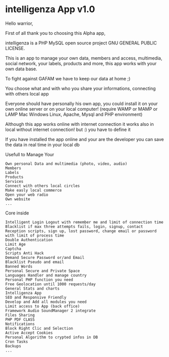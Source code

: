 # intelligenza App v1.0

Hello warrior,

First of all thank you to choosing this Alpha app,

intelligenza is a PHP MySQL open source project GNU GENERAL PUBLIC LICENSE.

This is an app to manage your own data, members and access, multimedia, social network, your labels, products and more, this app works with your own data base.

To fight against GAFAM we have to keep our data at home ;)

You choose what and with who you share your informations, connecting with others local app

Everyone should have personally his own app, you could install it on your own online server or on your local computer! (require WAMP or MAMP or LAMP Mac Windows Linux, Apache, Mysql and PHP environment)

Although this app works online with internet connection it works also in local without internet connection! but :) you have to define it

If you have installed the app online and your are the developer you can save the data in real time in your local db

Usefull to Manage Your

    Own personal Data and multimedia (photo, video, audio)
    Members
    Labels
    Products
    Services
    Connect with others local circles
    Make easly local commerce
    Open your web radio
    Own website
    ...


Core inside

    Intelligent Login Logout with remember me and limit of connection time
    Blacklist if max three attempts fails, login, signup, contact
    Reception scripts, sign up, lost password, change email or password with limit of process time
    Double Authentication
    Limit Age
    Captcha
    Scripts Anti Hack
    Demand Secure Password or/and Email
    Blacklist Pseudo and email
    Banned Words
    Personal Secure and Private Space
    Languages Handler and manage country
    Personal PHP function you need
    Free Geolocation until 1000 requests/day
    General Stats and charts
    Intelligenza App
    SEO and Responsive Friendly
    Develop and Add all modules you need
    Limit access to App (back office)
    Framework Audio SoundManager 2 integrate
    Files Sharing
    PHP PDF CLASS
    Notifications
    Block Right Clic and Selection
    Active Accept Cookies
    Personal Algorithm to crypted infos in DB
    Cron Tasks
    Backups
    ...

